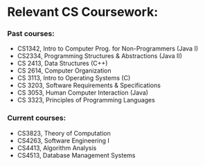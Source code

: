 # Relevant CS Coursework:

### Past courses:

- CS1342, Intro to Computer Prog. for Non-Programmers (Java I)
- CS2334, Programming Structures & Abstractions (Java II)
- CS 2413, Data Structures (C++)
- CS 2614, Computer Organization
- CS 3113, Intro to Operating Systems (C)
- CS 3203, Software Requirements & Specifications
- CS 3053, Human Computer Interaction (Java)
- CS 3323, Principles of Programming Languages

### Current courses:

- CS3823, Theory of Computation
- CS4263, Software Engineering I
- CS4413, Algorithm Analysis
- CS4513, Database Management Systems
